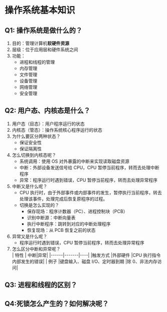 # 操作系统基本知识

## Q1: 操作系统是做什么的？

1. 目的：管理计算机**软硬件资源**
2. 层级：位于应用层和硬件系统之间
3. 功能：
   - 进程和线程的管理
   - 内存管理
   - 文件管理
   - 设备管理
   - 网络管理
   - 安全管理

## Q2: 用户态、内核态是什么？

1. 用户态（目态）：用户程序运行的状态
2. 内核态（管态）：操作系统核心程序运行的状态
3. 为什么要区分两种状态？
   - 保证安全性
   - 保证隔离性
4. 怎么切换到内核态呢？
   - 系统调用：使用 OS 对外暴露的中断来实现读取磁盘资源
   - 中断：外部设备发送信号给 CPU，CPU 暂停当前程序，转而去处理中断程序
   - 异常：程序运行时遇到错误，CPU 暂停当前程序，转而去处理异常程序
5. 中断又是什么呢？
   - CPU 执行时，由于外部事件或内部事件的发生，暂停执行当前程序，转去处理该事件，处理完成后恢复原程序的过程。
   - 切换是怎么实现的？
     - 保存现场：程序计数器（PC）、进程控制块（PCB）
     - 识别中断源：中断向量表
     - 执行中断程序：跳转到对应的中断处理程序
     - 恢复现场：从 PCB 恢复之前的状态
6. 异常又是什么呢？
   - 程序运行时遇到错误，CPU 暂停当前程序，转而去处理异常程序
7. 怎么区分中断和异常呢？<br/>
   | 特性 | 中断|异常|
   |------|-------|----|
   |触发方式 |外部硬件 |CPU 执行指令内部发生的错误|
   | 例子 |键盘输入、磁盘 I/O、定时器到期 |除 0、非法内存访问|

## Q3: 进程和线程的区别？

## Q4:死锁怎么产生的？如何解决呢？
